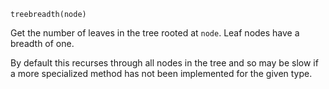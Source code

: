 ```
treebreadth(node)
```

Get the number of leaves in the tree rooted at `node`. Leaf nodes have a breadth of one.

By default this recurses through all nodes in the tree and so may be slow if a more specialized method has not been implemented for the given type.

